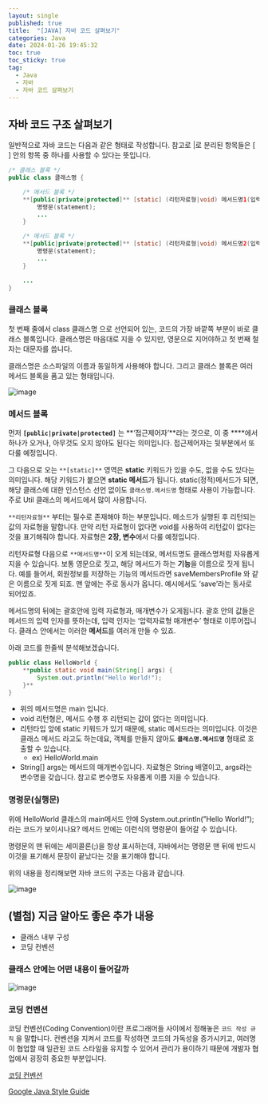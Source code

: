 ```yaml
---
layout: single
published: true
title:  "[JAVA] 자바 코드 살펴보기"
categories: Java
date: 2024-01-26 19:45:32
toc: true
toc_sticky: true
tag:   
  - Java
  - 자바
  - 자바 코드 살펴보기
---
```


## 자바 코드 구조 살펴보기

일반적으로 자바 코드는 다음과 같은 형태로 작성합니다. 참고로 |로 분리된 항목들은 [ ] 안의 항목 중 하나를 사용할 수 있다는 뜻입니다. 

```java
/* 클래스 블록 */
public class 클래스명 {

    /* 메서드 블록 */
    **[public|private|protected]** [static] (리턴자료형|void) 메서드명1(입력자료형 매개변수, ...) {
        명령문(statement);
        ...
    }

    /* 메서드 블록 */
    **[public|private|protected]** [static] (리턴자료형|void) 메서드명2(입력자료형 매개변수, ...) {
        명령문(statement);
        ...
    }

    ...
}
```

### 클래스 블록

첫 번째 줄에서 class 클래스명 으로 선언되어 있는, 코드의 가장 바깥쪽 부분이 바로 클래스 블록입니다. 클래스명은 마음대로 지을 수 있지만, 영문으로 지어야하고 첫 번째 철자는 대문자를 씁니다. 

클래스명은 소스파일의 이름과 동일하게 사용해야 합니다. 그리고 클래스 블록은 여러 메서드 블록을 품고 있는 형태입니다.

![image](https://github.com/BaxDailyGit/BaxDailyGit/assets/99312529/ea0a7d8c-75c2-41ff-8ce2-0faeeae6efa7)

### 메서드 블록

먼저 **`[public|private|protected]`** 는 **‘접근제어자’**라는 것으로, 이 중 ****에서 하나가 오거나, 아무것도 오지 않아도 된다는 의미입니다. 접근제어자는 뒷부분에서 또 다룰 예정입니다. 

그 다음으로 오는 `**[static]**` 영역은 **static** 키워드가 있을 수도, 없을 수도 있다는 의미입니다. 해당 키워드가 붙으면 **static 메서드**가 됩니다. static(정적)메서드가 되면, 해당 클래스에 대한 인스턴스 선언 없이도 `클래스명.메서드명` 형태로 사용이 가능합니다. 주로 Util 클래스의 메서드에서 많이 사용합니다. 

`**리턴자료형**` 부터는 필수로 존재해야 하는 부분입니다. 메소드가 실행된 후 리턴되는 값의 자료형을 말합니다. 만약 리턴 자료형이 없다면 void를 사용하여 리턴값이 없다는 것을 표기해줘야 합니다. 자료형은 **2장, 변수**에서 다룰 예정입니다. 

리턴자료형 다음으로 `**메서드명**`이 오게 되는데요, 메서드명도 클래스명처럼 자유롭게 지을 수 있습니다. 보통 영문으로 짓고, 해당 메서드가 하는 **기능**을 이름으로 짓게 됩니다. 예를 들어서, 회원정보를 저장하는 기능의 메서드라면 saveMembersProfile 와 같은 이름으로 짓게 되죠. 맨 앞에는 주로 동사가 옵니다. 예시에서도 ‘save’라는 동사로 되어있죠. 

메서드명의 뒤에는 괄호안에 입력 자료형과, 매개변수가 오게됩니다. 괄호 안의 값들은 메서드의 입력 인자를 뜻하는데, 입력 인자는 ‘압력자료형 매개변수’ 형태로 이루어집니다. 클래스 안에서는 이러한 **메서드**를 여러개 만들 수 있죠. 

아래 코드를 한줄씩 분석해보겠습니다. 

```java
public class HelloWorld {
    **public static void main(String[] args) {
        System.out.println("Hello World!");
    }**
}
```

- 위의 메서드명은 main 입니다.
- void 리턴형은, 메서드 수행 후 리턴되는 값이 없다는 의미입니다.
- 리턴타입 앞에 static 키워드가 있기 때문에, static 메서드라는 의미입니다. 이것은 클래스 메서드 라고도 하는데요, 객체를 만들지 않아도 **`클래스명.메서드명`** 형태로 호출할 수 있습니다.
    - ex) HelloWorld.main
- String[] args는 메서드의 매개변수입니다. 자료형은 String 배열이고, args라는 변수명을 갖습니다. 참고로 변수명도 자유롭게 이름 지을 수 있습니다.

### 명령문(실행문)

위에 HelloWorld 클래스의 main메서드 안에 System.out.println(”Hello World!”); 라는 코드가 보이시나요? 메서드 안에는 이런식의 명령문이 들어갈 수 있습니다. 

명령문의 맨 뒤에는 세미콜론(;)을 항상 표시하는데, 자바에서는 명령문 맨 뒤에 반드시 이것을 표기해서 문장이 끝났다는 것을 표기해야 합니다. 

위의 내용을 정리해보면 자바 코드의 구조는 다음과 같습니다. 

![image](https://github.com/BaxDailyGit/BaxDailyGit/assets/99312529/947a6970-7341-44eb-aa22-7e87584b9f00)

## (별첨) 지금 알아도 좋은 추가 내용

- 클래스 내부 구성
- 코딩 컨벤션

### 클래스 안에는 어떤 내용이 들어갈까

![image](https://github.com/BaxDailyGit/BaxDailyGit/assets/99312529/705935d9-b1d5-4ab1-8191-9a125befceb5)

### 코딩 컨벤션

코딩 컨벤션(Coding Convention)이란 프로그래머들 사이에서 정해놓은 `코드 작성 규칙` 을 말합니다. 
컨벤션을 지켜서 코드를 작성하면 코드의 가독성을 증가시키고, 여러명이 협업할 때 일관된 코드 스타일을 유지할 수 있어서 관리가 용이하기 때문에 개발자 협업에서 굉장히 중요한 부분입니다. 

[코딩 컨벤션](https://www.notion.so/39e93dd995f048828ed879c1be74c09d?pvs=21) 

[Google Java Style Guide](https://google.github.io/styleguide/javaguide.html#s5.1-identifier-names)